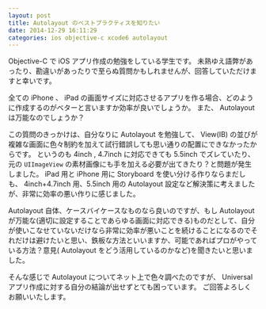 ```yaml
---
layout: post
title: Autolayout のベストプラクティスを知りたい
date: 2014-12-29 16:11:29
categories: ios objective-c xcode6 autolayout
---
```

<p>Objective-C で iOS アプリ作成の勉強をしている学生です。
未熟ゆえ語弊があったり、勘違いがあったりで至らぬ質問かもしれませんが、回答していただけますと幸いです。</p>

<p>全ての iPhone 、 iPad の画面サイズに対応させるアプリを作る場合、どのように作成するのがベターと言いますか効率が良いでしょうか。
また、 Autolayout は万能なのでしょうか？</p>

<p>この質問のきっかけは、自分なりに Autolayout を勉強して、 View(IB) の並びが複雑な画面に色々制約を加えて試行錯誤しても思い通りの配置にできなかったからです。
というのも 4inch , 4.7inch に対応できても 5.5inch でズレていたり、元の <code>UIImageView</code> の素材画像にも手を加える必要が出てきたり？と問題が発生しました。
 iPad 用と iPhone 用に Storyboard を使い分ける作りならまだしも、 4inch+4.7inch 用、5.5inch 用の Autolayout 設定など解決策に考えましたが、非常に効率の悪い作りに感じました。</p>

<p>Autolayout 自体、ケースバイケースなものなら良いのですが、もし Autolayout が万能な(適切に設定することであらゆる画面に対応できる)ものだとして、自分が使いこなせていないだけなら非常に効率が悪いことを続けることになるのでそれだけは避けたいと思い、鉄板な方法といいますか、可能であればプロがやっている方法？意見( Autolayout をどう活用しているのかなど)を聞きたいと思いました。</p>

<p>そんな感じで Autolayout についてネット上で色々調べたのですが、 Universalアプリ作成に対する自分の結論が出せずとても困っています。
ご回答よろしくお願いいたします。</p>
